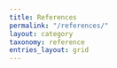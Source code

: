 ```yaml
---
title: References
permalink: "/references/"
layout: category
taxonomy: reference
entries_layout: grid
---
```


